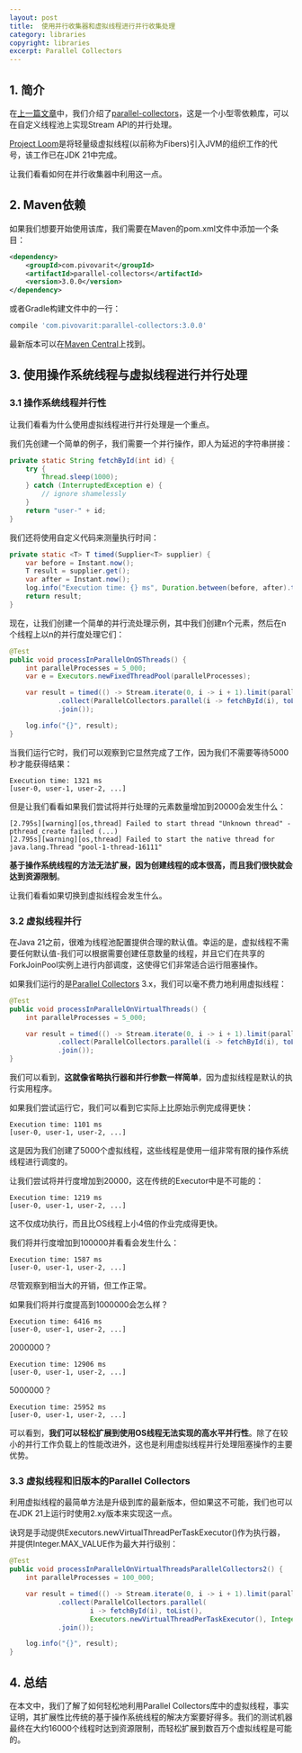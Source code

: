 ```yaml
---
layout: post
title:  使用并行收集器和虚拟线程进行并行收集处理
category: libraries
copyright: libraries
excerpt: Parallel Collectors
---
```


## 1. 简介

在[上一篇文章](https://www.baeldung.com/java-parallel-collectors)中，我们介绍了[parallel-collectors](https://github.com/pivovarit/parallel-collectors)，这是一个小型零依赖库，可以在自定义线程池上实现Stream API的并行处理。

[Project Loom](https://www.baeldung.com/openjdk-project-loom)是将轻量级虚拟线程(以前称为Fibers)引入JVM的组织工作的代号，该工作已在JDK 21中完成。

让我们看看如何在并行收集器中利用这一点。

## 2. Maven依赖

如果我们想要开始使用该库，我们需要在Maven的pom.xml文件中添加一个条目：

```xml
<dependency>
    <groupId>com.pivovarit</groupId>
    <artifactId>parallel-collectors</artifactId>
    <version>3.0.0</version>
</dependency>
```

或者Gradle构建文件中的一行：

```groovy
compile 'com.pivovarit:parallel-collectors:3.0.0'
```

最新版本可以在[Maven Central](https://mvnrepository.com/artifact/com.pivovarit/parallel-collectors)上找到。

## 3. 使用操作系统线程与虚拟线程进行并行处理

### 3.1 操作系统线程并行性

让我们看看为什么使用虚拟线程进行并行处理是一个重点。

我们先创建一个简单的例子，我们需要一个并行操作，即人为延迟的字符串拼接：

```java
private static String fetchById(int id) {
    try {
        Thread.sleep(1000);
    } catch (InterruptedException e) {
        // ignore shamelessly
    }
    return "user-" + id;
}
```

我们还将使用自定义代码来测量执行时间：

```java
private static <T> T timed(Supplier<T> supplier) {
    var before = Instant.now();
    T result = supplier.get();
    var after = Instant.now();
    log.info("Execution time: {} ms", Duration.between(before, after).toMillis());
    return result;
}
```

现在，让我们创建一个简单的并行流处理示例，其中我们创建n个元素，然后在n个线程上以n的并行度处理它们：

```java
@Test
public void processInParallelOnOSThreads() {
    int parallelProcesses = 5_000;
    var e = Executors.newFixedThreadPool(parallelProcesses);

    var result = timed(() -> Stream.iterate(0, i -> i + 1).limit(parallelProcesses)
            .collect(ParallelCollectors.parallel(i -> fetchById(i), toList(), e, parallelProcesses))
            .join());

    log.info("{}", result);
}
```

当我们运行它时，我们可以观察到它显然完成了工作，因为我们不需要等待5000秒才能获得结果：

```text
Execution time: 1321 ms
[user-0, user-1, user-2, ...]
```

但是让我们看看如果我们尝试将并行处理的元素数量增加到20000会发生什么：

```text
[2.795s][warning][os,thread] Failed to start thread "Unknown thread" - pthread_create failed (...)
[2.795s][warning][os,thread] Failed to start the native thread for java.lang.Thread "pool-1-thread-16111"
```

**基于操作系统线程的方法无法扩展，因为创建线程的成本很高，而且我们很快就会达到资源限制**。

让我们看看如果切换到虚拟线程会发生什么。

### 3.2 虚拟线程并行

在Java 21之前，很难为线程池配置提供合理的默认值。幸运的是，虚拟线程不需要任何默认值-我们可以根据需要创建任意数量的线程，并且它们在共享的ForkJoinPool实例上进行内部调度，这使得它们非常适合运行阻塞操作。

如果我们运行的是[Parallel Collectors](https://www.baeldung.com/java-parallel-collectors) 3.x，我们可以毫不费力地利用虚拟线程：

```java
@Test
public void processInParallelOnVirtualThreads() {
    int parallelProcesses = 5_000;

    var result = timed(() -> Stream.iterate(0, i -> i + 1).limit(parallelProcesses)
            .collect(ParallelCollectors.parallel(i -> fetchById(i), toList()))
            .join());
}
```

我们可以看到，**这就像省略执行器和并行参数一样简单**，因为虚拟线程是默认的执行实用程序。

如果我们尝试运行它，我们可以看到它实际上比原始示例完成得更快：

```text
Execution time: 1101 ms
[user-0, user-1, user-2, ...]
```

这是因为我们创建了5000个虚拟线程，这些线程是使用一组非常有限的操作系统线程进行调度的。

让我们尝试将并行度增加到20000，这在传统的Executor中是不可能的：

```text
Execution time: 1219 ms
[user-0, user-1, user-2, ...]
```

这不仅成功执行，而且比OS线程上小4倍的作业完成得更快。

我们将并行度增加到100000并看看会发生什么：

```text
Execution time: 1587 ms
[user-0, user-1, user-2, ...]
```

尽管观察到相当大的开销，但工作正常。

如果我们将并行度提高到1000000会怎么样？

```text
Execution time: 6416 ms
[user-0, user-1, user-2, ...]
```

2000000？

```text
Execution time: 12906 ms
[user-0, user-1, user-2, ...]
```

5000000？

```text
Execution time: 25952 ms
[user-0, user-1, user-2, ...]
```

可以看到，**我们可以轻松扩展到使用OS线程无法实现的高水平并行性**。除了在较小的并行工作负载上的性能改进外，这也是利用虚拟线程并行处理阻塞操作的主要优势。

### 3.3 虚拟线程和旧版本的Parallel Collectors

利用虚拟线程的最简单方法是升级到库的最新版本，但如果这不可能，我们也可以在JDK 21上运行时使用2.xy版本来实现这一点。

诀窍是手动提供Executors.newVirtualThreadPerTaskExecutor()作为执行器，并提供Integer.MAX_VALUE作为最大并行级别：

```java
@Test
public void processInParallelOnVirtualThreadsParallelCollectors2() {
    int parallelProcesses = 100_000;

    var result = timed(() -> Stream.iterate(0, i -> i + 1).limit(parallelProcesses)
            .collect(ParallelCollectors.parallel(
                    i -> fetchById(i), toList(),
                    Executors.newVirtualThreadPerTaskExecutor(), Integer.MAX_VALUE))
            .join());

    log.info("{}", result);
}
```

## 4. 总结

在本文中，我们了解了如何轻松地利用Parallel Collectors库中的虚拟线程，事实证明，其扩展性比传统的基于操作系统线程的解决方案要好得多。我们的测试机器最终在大约16000个线程时达到资源限制，而轻松扩展到数百万个虚拟线程是可能的。